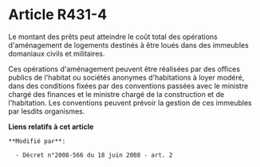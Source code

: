 # Article R431-4

Le montant des prêts peut atteindre le coût total des opérations d'aménagement de logements destinés à être loués dans des
immeubles domaniaux civils et militaires.

Ces opérations d'aménagement peuvent être réalisées par des offices publics de l'habitat ou sociétés anonymes d'habitations à
loyer modéré, dans des conditions fixées par des conventions passées avec le ministre chargé des finances et le ministre
chargé de la construction et de l'habitation. Les conventions peuvent prévoir la gestion de ces immeubles par lesdits
organismes.

**Liens relatifs à cet article**

	**Modifié par**:

	  - Décret n°2008-566 du 18 juin 2008 - art. 2
